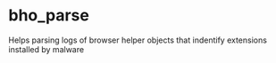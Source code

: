 bho_parse
=========

Helps parsing logs of browser helper objects that indentify extensions installed by malware